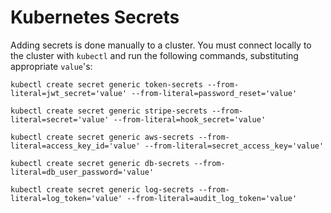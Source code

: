 # Kubernetes Secrets

Adding secrets is done manually to a cluster. You must connect locally to the cluster with `kubectl` and run the following commands, substituting appropriate `value`'s:

```
kubectl create secret generic token-secrets --from-literal=jwt_secret='value' --from-literal=password_reset='value'
```

```
kubectl create secret generic stripe-secrets --from-literal=secret='value' --from-literal=hook_secret='value'
```

```
kubectl create secret generic aws-secrets --from-literal=access_key_id='value' --from-literal=secret_access_key='value'
```

```
kubectl create secret generic db-secrets --from-literal=db_user_password='value'
```

```
kubectl create secret generic log-secrets --from-literal=log_token='value' --from-literal=audit_log_token='value'
```